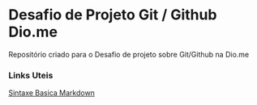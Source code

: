 # Desafio de Projeto Git / Github Dio.me
Repositório criado para o Desafio de projeto sobre Git/Github na Dio.me

### Links Uteis
[Sintaxe Basica Markdown](https://www.markdownguide.org/)
